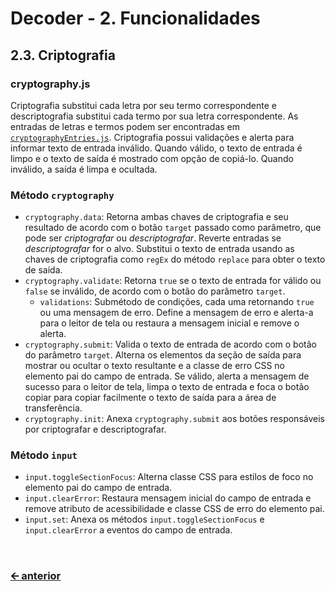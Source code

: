 # Decoder - 2. Funcionalidades
## 2.3. Criptografia
### cryptography.js
Criptografia substitui cada letra por seu termo correspondente e descriptografia substitui cada termo por sua letra correspondente. As entradas de letras e termos podem ser encontradas em [`cryptographyEntries.js`](/src/js/cryptographyEntries.js). Criptografia possui validações e alerta para informar texto de entrada inválido. Quando válido, o texto de entrada é limpo e o texto de saída é mostrado com opção de copiá-lo. Quando inválido, a saída é limpa e ocultada.

### Método `cryptography`
- `cryptography.data`: Retorna ambas chaves de criptografia e seu resultado de acordo com o botão `target` passado como parâmetro, que pode ser *criptografar* ou *descriptografar*. Reverte entradas se *descriptografar* for o alvo. Substitui o texto de entrada usando as chaves de criptografia como `regEx` do método `replace` para obter o texto de saída.
- `cryptography.validate`: Retorna `true` se o texto de entrada for válido ou `false` se inválido, de acordo com o botão do parâmetro `target`.
  - `validations`: Submétodo de condições, cada uma retornando `true` ou uma mensagem de erro. Define a mensagem de erro e alerta-a para o leitor de tela ou restaura a mensagem inicial e remove o alerta.
- `cryptography.submit`: Valida o texto de entrada de acordo com o botão do parâmetro `target`. Alterna os elementos da seção de saída para mostrar ou ocultar o texto resultante e a classe de erro CSS no elemento pai do campo de entrada. Se válido, alerta a mensagem de sucesso para o leitor de tela, limpa o texto de entrada e foca o botão copiar para copiar facilmente o texto de saída para a área de transferência.
- `cryptography.init`: Anexa `cryptography.submit` aos botões responsáveis ​​por criptografar e descriptografar.

### Método `input`
- `input.toggleSectionFocus`: Alterna classe CSS para estilos de foco no elemento pai do campo de entrada.
- `input.clearError`: Restaura mensagem inicial do campo de entrada e remove atributo de acessibilidade e classe CSS de erro do elemento pai.
- `input.set`: Anexa os métodos `input.toggleSectionFocus` e `input.clearError` a eventos do campo de entrada.

<br>

### [🡨 anterior](/docs/pt/feature-translation.md)
